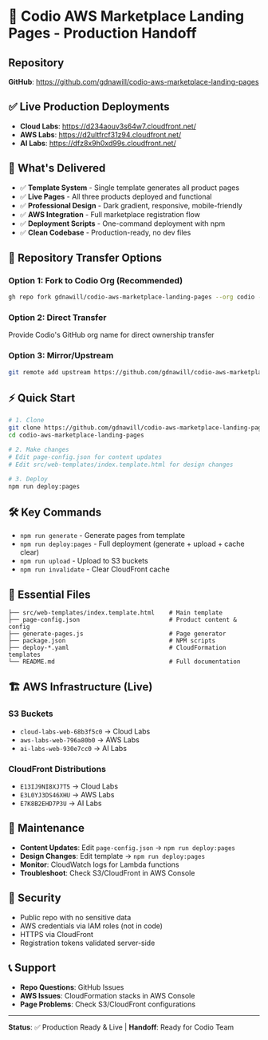 # 🚀 Codio AWS Marketplace Landing Pages - Production Handoff

## Repository
**GitHub**: https://github.com/gdnawill/codio-aws-marketplace-landing-pages

## ✅ Live Production Deployments
- **Cloud Labs**: https://d234aouv3s64w7.cloudfront.net/
- **AWS Labs**: https://d2ultfrcf31z94.cloudfront.net/  
- **AI Labs**: https://dfz8x9h0xd99s.cloudfront.net/

## 🎯 What's Delivered
- ✅ **Template System** - Single template generates all product pages
- ✅ **Live Pages** - All three products deployed and functional
- ✅ **Professional Design** - Dark gradient, responsive, mobile-friendly
- ✅ **AWS Integration** - Full marketplace registration flow
- ✅ **Deployment Scripts** - One-command deployment with npm
- ✅ **Clean Codebase** - Production-ready, no dev files

## 🔄 Repository Transfer Options

### Option 1: Fork to Codio Org (Recommended)
```bash
gh repo fork gdnawill/codio-aws-marketplace-landing-pages --org codio --clone
```

### Option 2: Direct Transfer
Provide Codio's GitHub org name for direct ownership transfer

### Option 3: Mirror/Upstream
```bash
git remote add upstream https://github.com/gdnawill/codio-aws-marketplace-landing-pages.git
```

## ⚡ Quick Start
```bash
# 1. Clone
git clone https://github.com/gdnawill/codio-aws-marketplace-landing-pages.git
cd codio-aws-marketplace-landing-pages

# 2. Make changes
# Edit page-config.json for content updates
# Edit src/web-templates/index.template.html for design changes

# 3. Deploy
npm run deploy:pages
```

## 🛠 Key Commands
- `npm run generate` - Generate pages from template
- `npm run deploy:pages` - Full deployment (generate + upload + cache clear)
- `npm run upload` - Upload to S3 buckets
- `npm run invalidate` - Clear CloudFront cache

## 📁 Essential Files
```
├── src/web-templates/index.template.html    # Main template
├── page-config.json                         # Product content & config
├── generate-pages.js                        # Page generator
├── package.json                             # NPM scripts
├── deploy-*.yaml                            # CloudFormation templates
└── README.md                                # Full documentation
```

## 🏗 AWS Infrastructure (Live)
### S3 Buckets
- `cloud-labs-web-68b3f5c0` → Cloud Labs
- `aws-labs-web-796a80b0` → AWS Labs
- `ai-labs-web-930e7cc0` → AI Labs

### CloudFront Distributions  
- `E13IJ9NI8XJ7T5` → Cloud Labs
- `E3L0YJ3DS46XHU` → AWS Labs
- `E7K8B2EHD7P3U` → AI Labs

## 🔧 Maintenance
- **Content Updates**: Edit `page-config.json` → `npm run deploy:pages`
- **Design Changes**: Edit template → `npm run deploy:pages`
- **Monitor**: CloudWatch logs for Lambda functions
- **Troubleshoot**: Check S3/CloudFront in AWS Console

## 🔐 Security
- Public repo with no sensitive data
- AWS credentials via IAM roles (not in code)
- HTTPS via CloudFront
- Registration tokens validated server-side

## 📞 Support
- **Repo Questions**: GitHub Issues
- **AWS Issues**: CloudFormation stacks in AWS Console
- **Page Problems**: Check S3/CloudFront configurations

---
**Status**: ✅ Production Ready & Live | **Handoff**: Ready for Codio Team
